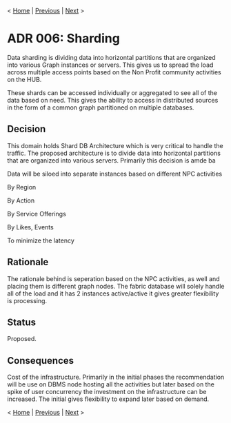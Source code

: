 < [Home](../README.md) | [Previous](./ADR005_SpacedbasedArchitecture.md) | [Next](./ADR007_GraphDB.md) >
# ADR 006: Sharding

Data sharding is dividing data into horizontal partitions that are organized into various Graph instances or servers. This gives us to spread the load across multiple access points based on the Non Profit community activities on the HUB.

These shards can be accessed individually or aggregated to see all of the data based on need. This gives the ability to access in distributed sources in the form of a common graph partitioned on multiple databases.

## Decision 

This domain holds Shard DB Architecture which is very critical to handle the traffic. The proposed architecture is to divide data into horizontal partitions that are organized into various servers. Primarily this decision is amde ba

Data will be siloed into separate instances based on different NPC activities

By Region

By Action

By Service Offerings

By Likes, Events

To minimize the latency

## Rationale 

The rationale behind is seperation based on the NPC activities, as well and placing them is different graph nodes. The fabric database will solely handle all of the load and it has 2 instances active/active it gives greater flexibility is processing.

## Status
Proposed. 

## Consequences

Cost of the infrastructure. Primarily in the initial phases the recommendation will be use on DBMS node hosting all the activities but later based on the spike of user concurrency the investment on the infrastructure can be increased. The initial gives flexibility to expand later based on demand.

< [Home](../README.md) | [Previous](./ADR005_SpacedbasedArchitecture.md) | [Next](./ADR007_GraphDB.md) >
